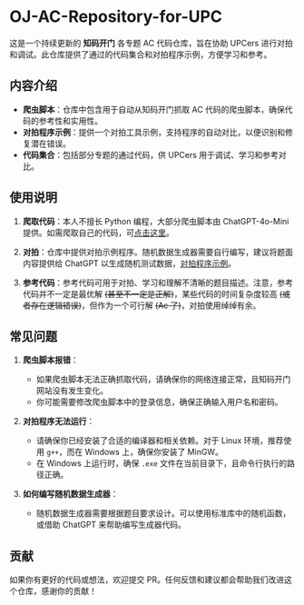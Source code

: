 # OJ-AC-Repository-for-UPC

这是一个持续更新的 **知码开门** 各专题 AC 代码仓库，旨在协助 UPCers 进行对拍和调试。此仓库提供了通过的代码集合和对拍程序示例，方便学习和参考。

## 内容介绍

- **爬虫脚本**：仓库中包含用于自动从知码开门抓取 AC 代码的爬虫脚本，确保代码的参考性和实用性。
- **对拍程序示例**：提供一个对拍工具示例，支持程序的自动对比，以便识别和修复潜在错误。
- **代码集合**：包括部分专题的通过代码，供 UPCers 用于调试、学习和参考对比。

## 使用说明

1. **爬取代码**：本人不擅长 Python 编程，大部分爬虫脚本由 ChatGPT-4o-Mini 提供。如需爬取自己的代码，可[点击这里](docs/Crawler.md)。

2. **对拍**：仓库中提供对拍示例程序。随机数据生成器需要自行编写，建议将题面内容提供给 ChatGPT 以生成随机测试数据，[对拍程序示例](docs/Pair_debugging.md)。

3. **参考代码**：参考代码可用于对拍、学习和理解不清晰的题目描述。注意，参考代码并不一定是最优解 ~~(甚至不一定是正解)~~，某些代码的时间复杂度较高 ~~(或者存在逻辑错误)~~，但作为一个可行解 ~~(Ac 了)~~，对拍使用绰绰有余。

## 常见问题

1. **爬虫脚本报错**：
   - 如果爬虫脚本无法正确抓取代码，请确保你的网络连接正常，且知码开门网站没有发生变化。
   - 你可能需要修改爬虫脚本中的登录信息，确保正确输入用户名和密码。

2. **对拍程序无法运行**：
   - 请确保你已经安装了合适的编译器和相关依赖。对于 Linux 环境，推荐使用 `g++`，而在 Windows 上，确保你安装了 MinGW。
   - 在 Windows 上运行时，确保 `.exe` 文件在当前目录下，且命令行执行的路径正确。

3. **如何编写随机数据生成器**：
   - 随机数据生成器需要根据题目要求设计。可以使用标准库中的随机函数，或借助 ChatGPT 来帮助编写生成器代码。

## 贡献

如果你有更好的代码或想法，欢迎提交 PR。任何反馈和建议都会帮助我们改进这个仓库，感谢你的贡献！
